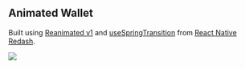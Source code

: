 ## Animated Wallet

Built using [Reanimated v1](https://docs.swmansion.com/react-native-reanimated/docs/) and [useSpringTransition](https://wcandillon.github.io/react-native-redash/transitions#usespringtransition) from [React Native Redash](https://wcandillon.github.io/react-native-redash/).

![](https://media.giphy.com/media/S8NArWsCit8dYWMwY2/giphy.gif)
